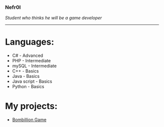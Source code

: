 ### Nefr0l
<i>Student who thinks he will be a game developer</i>

<hr>

# Languages:
- C# - Advanced
- PHP - Intermediate
- mySQL - Intermediate
- C++ - Basics
- Java - Basics
- Java script - Basics
- Python - Basics

# My projects:
- [Bombillion Game](https://github.com/Nefr0l/bombillion-game)
